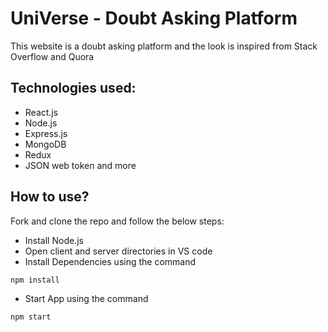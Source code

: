 # UniVerse - Doubt Asking Platform

This website is a doubt asking platform and the look is inspired from Stack Overflow and Quora

## Technologies used:

- React.js
- Node.js
- Express.js
- MongoDB
- Redux
- JSON web token and more

## How to use?

Fork and clone the repo and follow the below steps:

- Install Node.js
- Open client and server directories in VS code
- Install Dependencies using the command

```
npm install
```

- Start App using the command

```
npm start
```